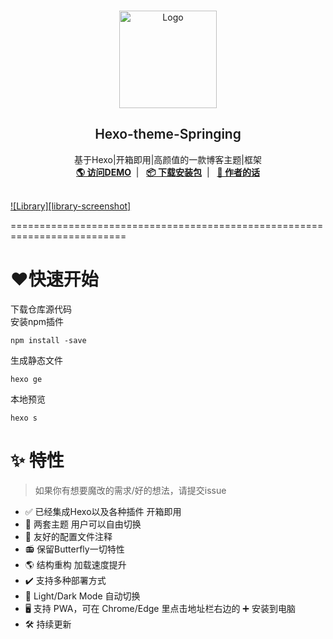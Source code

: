 <br />
<p align="center">
  <a href="https://blog.springing.top" target="blank">
    <img src="https://www.springing.top/img/dog-black.webp" alt="Logo" width="156" height="156">
  </a>
  <h2 align="center" style="font-weight: 600">Hexo-theme-Springing</h2>

  <p align="center">
    基于Hexo|开箱即用|高颜值的一款博客主题|框架
    <br />
    <a href="https://blog.springing.top" target="blank"><strong>🌎 访问DEMO</strong></a>&nbsp;&nbsp;|&nbsp;&nbsp;
    <a href="#" target="blank"><strong>📦️ 下载安装包</strong></a>&nbsp;&nbsp;|&nbsp;&nbsp;
    <a href="#" target="blank"><strong>💬 作者的话</strong></a>
    <br />
    <br />
  </p>
</p>

[![Library][library-screenshot]](https://music.qier222.com)

==========================================================================
# ❤️快速开始
下载仓库源代码<br>
安装npm插件
```
npm install -save
```
生成静态文件
```
hexo ge
```
本地预览
```
hexo s
```

# ✨ 特性

>如果你有想要魔改的需求/好的想法，请提交issue

- ✅ 已经集成Hexo以及各种插件 开箱即用
- 🔴 两套主题 用户可以自由切换
- 📃 友好的配置文件注释
- 📻 保留Butterfly一切特性
- 🌎️ 结构重构 加载速度提升
- ✔️ 支持多种部署方式
- 🌚 Light/Dark Mode 自动切换
- 🖥️ 支持 PWA，可在 Chrome/Edge 里点击地址栏右边的 ➕ 安装到电脑
- 🛠 持续更新